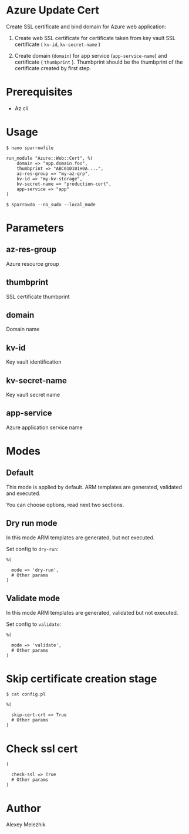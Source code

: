 # Azure Update Cert

Create SSL certificate  and bind domain for Azure web application:

1. Create web SSL certificate for certificate taken from key vault SSL certificate ( `kv-id`, `kv-secret-name` )

2. Create domain (`domain`) for app service (`app-service-name`) and certificate ( `thumbprint` ). Thumbprint should be the thumbprint 
of the certificate created by first step.

# Prerequisites

* Az cli

# Usage

    $ nano sparrowfile
    
    run_module "Azure::Web::Cert", %(
        domain => "app.domain.foo",
        thumbprint => "ABC010101H0A....",
        az-res-group => "my-az-grp",
        kv-id => "my-kv-storage",
        kv-secret-name => "production-cert",
        app-service => "app"
    )
    
    $ sparrowdo --no_sudo --local_mode

# Parameters

## az-res-group

Azure resource group

## thumbprint

SSL certificate thumbprint

## domain

Domain name

## kv-id

Key vault identification

## kv-secret-name

Key vault secret name

## app-service

Azure application service name


# Modes

##  Default

This mode is applied by default. ARM templates are generated, validated and executed.

You can choose options, read next two sections.

## Dry run mode

In this mode ARM templates are generated, but not executed.

Set config<mode> to `dry-run`:

    %(

      mode => 'dry-run',
      # Other params
    )

## Validate mode

In this mode ARM templates are generated, validated but not executed.

Set config<mode> to `validate`:

    %(

      mode => 'validate',
      # Other params
    )

# Skip certificate creation stage


    $ cat config.pl  

    %(

      skip-cert-crt => True
      # Other params
    )

# Check ssl cert

    (

      check-ssl => True
      # Other params
    )

# Author

Alexey Melezhik
